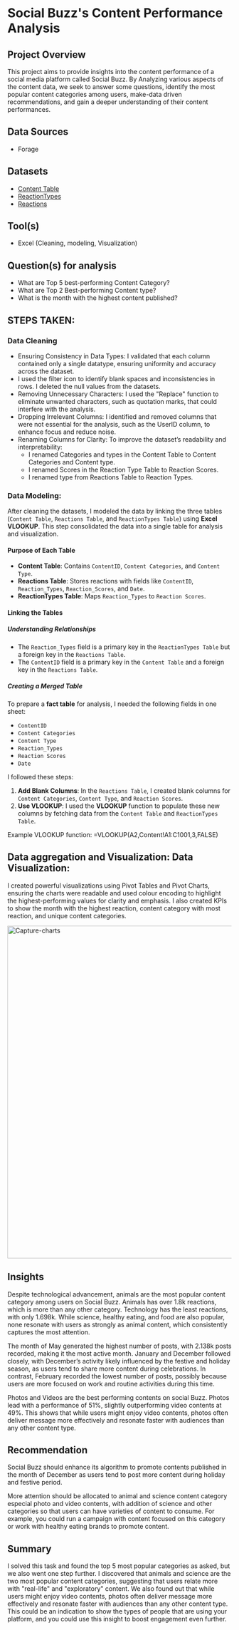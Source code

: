 # Social Buzz's Content Performance Analysis

## Project Overview

This project aims to provide insights into the content performance of a social media platform called Social Buzz. By Analyzing various aspects of the content data, we seek to answer some questions, identify the most popular content categories among users, make-data driven recommendations, and gain a deeper understanding of their content performances.

## Data Sources

+ Forage

## Datasets  
- <a href = "https://github.com/brightboy373/Content-Analysis/blob/main/Content.csv">Content Table</a>
- <a href = "https://github.com/brightboy373/Content-Analysis/blob/main/ReactionTypes.csv">ReactionTypes</a>
- <a href = "https://github.com/brightboy373/Content-Analysis/blob/main/Reactions.csv">Reactions</a>
  
## Tool(s)

+ Excel (Cleaning, modeling, Visualization)

## Question(s) for analysis
+ What are Top 5 best-performing Content Category?
+ What are Top 2 Best-performing Content type?
+ What is the month with the highest content published?

## STEPS TAKEN:

### Data Cleaning
- Ensuring Consistency in Data Types: I validated that each column contained only a single datatype, ensuring uniformity and accuracy across the dataset.
- I used the filter icon to identify blank spaces and inconsistencies in rows. I deleted the null values from the datasets.
- Removing Unnecessary Characters: I used the "Replace" function to eliminate unwanted characters, such as quotation marks, that could interfere with the analysis.
- Dropping Irrelevant Columns: I identified and removed columns that were not essential for the analysis, such as the UserID column, to enhance focus and reduce noise.
- Renaming Columns for Clarity: To improve the dataset’s readability and interpretability:
  - I renamed Categories and types in the Content Table to Content Categories and Content type.
  - I renamed Scores in the Reaction Type Table to Reaction Scores.
  - I renamed type from Reactions Table to Reaction Types.
   

### Data Modeling:
After cleaning the datasets, I modeled the data by linking the three tables (`Content Table`, `Reactions Table`, and `ReactionTypes Table`) using **Excel VLOOKUP**. This step consolidated the data into a single table for analysis and visualization.

#### Purpose of Each Table
- **Content Table**: Contains `ContentID`, `Content Categories`, and `Content Type`.
- **Reactions Table**: Stores reactions with fields like `ContentID`, `Reaction_Types`, `Reaction_Scores`, and `Date`.
- **ReactionTypes Table**: Maps `Reaction_Types` to `Reaction Scores`.

#### Linking the Tables
##### Understanding Relationships
- The `Reaction_Types` field is a primary key in the `ReactionTypes Table` but a foreign key in the `Reactions Table`. 
- The `ContentID` field is a primary key in the `Content Table` and a foreign key in the `Reactions Table`.

##### Creating a Merged Table
To prepare a **fact table** for analysis, I needed the following fields in one sheet: 
- `ContentID`
- `Content Categories`
- `Content Type`
- `Reaction_Types`
- `Reaction Scores`
- `Date`

I followed these steps:
1. **Add Blank Columns**: In the `Reactions Table`, I created blank columns for `Content Categories`, `Content Type`, and `Reaction Scores`.
2. **Use VLOOKUP**: I used the **VLOOKUP** function to populate these new columns by fetching data from the `Content Table` and `ReactionTypes Table`.

Example VLOOKUP function:
=VLOOKUP(A2,Content!A1:C1001,3,FALSE)


## Data aggregation and Visualization: Data Visualization:
I created powerful visualizations using Pivot Tables and Pivot Charts, ensuring the charts were readable and used colour encoding to highlight the highest-performing values for clarity and emphasis. I also created KPIs to show the month with the highest reaction, content category with most reaction, and unique content categories.

<img width="747" alt="Capture-charts" src="https://github.com/user-attachments/assets/ce610bae-2014-4db3-9a9d-85d2d1cb60dd" />


## Insights
Despite technological advancement, animals are the most popular content category among users on Social Buzz.
Animals has over 1.8k reactions, which is more than any other category. Technology has the least reactions, with only 1.698k. While science, healthy eating, and food are also popular, none resonate with users as strongly as animal content, which consistently captures the most attention.

The month of May generated the highest number of posts, with 2.138k posts recorded, making it the most active month.
January and December followed closely, with December’s activity likely influenced by the festive and holiday season, as users tend to share more content during celebrations. 
In contrast, February recorded the lowest number of posts, possibly because users are more focused on work and routine activities during this time.

Photos and Videos are the best performing contents on social Buzz.
Photos lead with a performance of 51%, slightly outperforming video contents at 49%. This shows that while users might enjoy video contents, photos often deliver message more effectively and resonate faster with audiences than any other content type.

## Recommendation
Social Buzz should enhance its algorithm to promote contents published in the month of December as users tend to post more content during holiday and festive period.

More attention should be allocated to animal and science content category especial photo and video contents, with addition of science and other categories so that users can have varieties of content to consume. For example, you could run a campaign with content focused on this category or work with healthy eating brands to promote content.

## Summary
I solved this task and found the top 5 most popular categories as asked, but we also went one step further.  I discovered that animals and science are the two most popular content categories, suggesting that users relate more with "real-life" and "exploratory" content. We also found out that while users might enjoy video contents, photos often deliver message more effectively and resonate faster with audiences than any other content type. This could be an indication to show the types of people that are using your platform, and you could use this insight to boost engagement even further.




